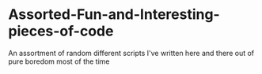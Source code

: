 # Assorted-Fun-and-Interesting-pieces-of-code
An assortment of random different scripts I've written here and there out of pure boredom most of the time
